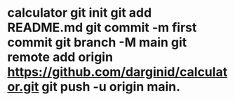 # calculator git init git add README.md git commit -m first commit git branch -M main git remote add origin https://github.com/darginid/calculator.git git push -u origin main.
